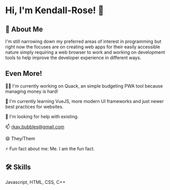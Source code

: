 
# Hi, I'm Kendall-Rose! 👋



## 🚀 About Me
I'm still narrowing down my preferred areas of interest in programming but right now the focuses are on creating web apps for their easily accessible nature simply requiring a web browser to work and working on development tools to help improve the developer experience in different ways.

## Even More!
👩‍💻 I'm currently working on Quack, an simple budgeting PWA tool because managing money is hard!

🧠 I'm currently learning VueJS, more modern UI frameworks and just newer best practices for websites.

🤔 I'm looking for help with existing.

📫 rkay.bubbles@gmail.com

😄 They/Them

⚡️ Fun fact about me: Me. I am the fun fact.

## 🛠 Skills
Javascript, HTML, CSS, C++

